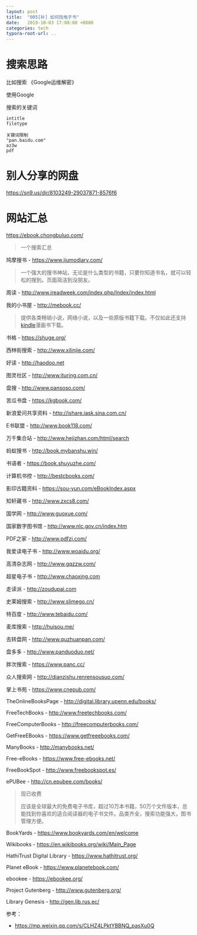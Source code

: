 ```yaml
---
layout: post
title:  "005[补] 如何找电子书"
date:   2019-10-03 17:08:00 +0800
categories: tech
typora-root-url: ..
---
```


# 搜索思路

比如搜索 《Google运维解密》

使用Google

搜索的关键词

```shell
intitle
filetype

关键词限制
"pan.baidu.com"
az3w
pdf
```

# 别人分享的网盘

https://sn9.us/dir/8103249-29037871-8576f6

# 网站汇总

https://ebook.chongbuluo.com/

> 一个搜索汇总

鸠摩搜书 - https://www.jiumodiary.com/

> 一个强大的搜书神站，无论是什么类型的书籍，只要你知道书名，就可以轻松的搜到。页面简洁到没朋友。

周读 - http://www.ireadweek.com/index.php/Index/index.html

我的小书屋 - http://mebook.cc/

> 提供各类畅销小说，网络小说，以及一些原版书籍下载。不仅如此还支持[kindle](https://www.zhihu.com/search?q=kindle&source=Entity&hybrid_search_source=Entity)漫画书下载。

书格 - https://shuge.org/

西林街搜索 - http://www.xilinjie.com/

好读 - http://haodoo.net

图灵社区 - http://www.ituring.com.cn/

盘搜 - http://www.pansoso.com/

苦瓜书盘 - https://kgbook.com/

新浪爱问共享资料 - http://ishare.iask.sina.com.cn/

E书联盟 - http://www.book118.com/

万千集合站 - http://www.hejizhan.com/html/search

蚂蚁搜书 - http://book.mybanshu.win/

书语者 - https://book.shuyuzhe.com/

计算机书控 - http://bestcbooks.com/

影印古籍资料 - https://sou-yun.com/eBookIndex.aspx

知轩藏书 - http://www.zxcs8.com/

国学网 - http://www.guoxue.com/

国家数字图书馆 - http://www.nlc.gov.cn/index.htm

PDF之家 - http://www.pdfzj.com/

我爱读电子书 - http://www.woaidu.org/

高清杂志网 - http://www.gqzzw.com/

超星电子书 - http://www.chaoxing.com

走读派 - http://zoudupai.com

史莱姆搜索 - http://www.slimego.cn/

特百度 - http://www.tebaidu.com/

麦库搜索 - http://huisou.me/

去转盘网 - http://www.quzhuanpan.com/

盘多多 - http://www.panduoduo.net/

胖次搜索 - https://www.panc.cc/

众人搜索网 - http://dianzishu.renrensousuo.com/

掌上书苑 - https://www.cnepub.com/

TheOnlineBooksPage - http://digital.library.upenn.edu/books/

FreeTechBooks - http://www.freetechbooks.com/

FreeComputerBooks - http://freecomputerbooks.com/

GetFreeEBooks - https://www.getfreeebooks.com/

ManyBooks - http://manybooks.net/

Free-eBooks - https://www.free-ebooks.net/

FreeBookSpot - http://www.freebookspot.es/

ePUBee - http://cn.epubee.com/books/

> 现已收费
>
> 应该是全球最大的免费电子书库，超过10万本书籍，50万个文件版本，总能找到你喜欢的适合阅读器的电子书文件。品类齐全，搜索功能强大，图书管理方便。

BookYards - https://www.bookyards.com/en/welcome

Wikibooks - https://en.wikibooks.org/wiki/Main_Page

HathiTrust Digital Library - https://www.hathitrust.org/

Planet eBook - https://www.planetebook.com/

ebookee - https://ebookee.org/

Project Gutenberg - http://www.gutenberg.org/

Library Genesis - http://gen.lib.rus.ec/



参考：

- https://mp.weixin.qq.com/s/CLHZ4LPktYBBNQ_pasXu0Q